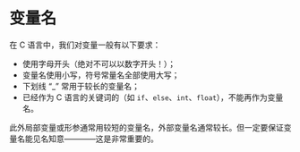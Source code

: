 # 变量名

在 C 语言中，我们对变量一般有以下要求：

- 使用字母开头（绝对不可以以数字开头！）；
- 变量名使用小写，符号常量名全部使用大写；
- 下划线 “\_” 常用于较长的变量名；
- 已经作为 C 语言的关键词的（如 `if`、`else`、`int`、`float`），不能再作为变量名。

此外局部变量或形参通常用较短的变量名，外部变量名通常较长。但一定要保证变量名能见名知意————这是非常重要的。
